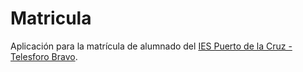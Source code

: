 # Matricula

Aplicación para la matrícula de alumnado del [IES Puerto de la Cruz - Telesforo Bravo](http://www.iespuertodelacruz.es/).
